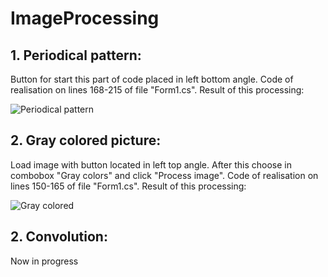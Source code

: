 # ImageProcessing
 
## 1. Periodical pattern:
Button for start this part of code placed in left bottom angle. Code of realisation on lines 168-215 of file "Form1.cs". Result of this processing:

![Periodical pattern](https://user-images.githubusercontent.com/34095981/151227810-a6117068-eba8-40e0-8cca-7a506677205a.png)

## 2. Gray colored picture:
Load image with button located in left top angle. After this choose in combobox "Gray colors" and click "Process image". Code of realisation on lines 150-165 of file "Form1.cs". Result of this processing:

![Gray colored](https://user-images.githubusercontent.com/34095981/151228309-32ee819a-9078-47dc-bb87-a840c155cc32.png)

## 2. Convolution:
Now in progress
